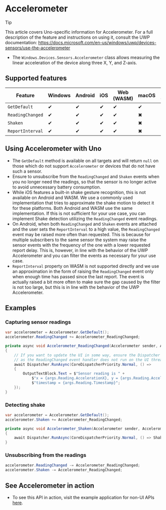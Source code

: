 # Accelerometer

> [!TIP]
> This article covers Uno-specific information for Accelerometer. For a full description of the feature and instructions on using it, consult the UWP documentation: https://docs.microsoft.com/en-us/windows/uwp/devices-sensors/use-the-accelerometer

 * The `Windows.Devices.Sensors.Accelerometer` class allows measuring the linear acceleration of the device along three X, Y, and Z-axis. 

## Supported features

| Feature        |  Windows  | Android |  iOS  |  Web (WASM)  | macOS | Linux (Skia)  | Win 7 (Skia) | 
|---------------|-------|-------|-------|-------|-------|-------|-|
| `GetDefault`         | ✔ | ✔ | ✔ | ✔ | ✔ | ✔ | ✔ |
| `ReadingChanged` | ✔ | ✔ | ✔ | ✔ | ✖ | ✖| ✖ |
| `Shaken`     | ✔ | ✔ | ✔ | ✔ | ✖ | ✖ | ✖ |
| `ReportInterval`     | ✔ | ✔ | ✔ | ✔ | ✖ | ✖ | ✖ |

## Using Accelerometer with Uno
 
 * The `GetDefault` method is available on all targets and will return `null` on those which do not support `Accelerometer` or devices that do not have such a sensor.
* Ensure to unsubscribe from the `ReadingChanged` and `Shaken` events when you no longer need the readings, so that the sensor is no longer active to avoid unnecessary battery consumption.
 * While iOS features a built-in shake gesture recognition, this is not available on Android and WASM. We use a commonly used implementation that tries to approximate the shake motion to detect it for these platforms. Both Android and WASM use the same implementation. If this is not sufficient for your use case, you can implement Shake detection utilizing the `ReadingChanged` event readings.
 * On Android, when both `ReadingChanged` and `Shaken` events are attached and the user sets the `ReportInterval` to a high value, the `ReadingChanged` event may be raised more often than requested. This is because for multiple subscribers to the same sensor the system may raise the sensor events with the frequency of the one with a lower requested report delay. This is, however, in line with the behavior of the UWP Accelerometer and you can filter the events as necessary for your use case.
 * `ReportInterval` property on WASM is not supported directly and we use an approximation in the form of raising the `ReadingChanged` event only when enough time has passed since the last report. The event is actually raised a bit more often to make sure the gap caused by the filter is not too large, but this is in line with the behavior of the UWP Accelerometer.

## Examples

### Capturing sensor readings

```csharp
var accelerometer = Accelerometer.GetDefault();
accelerometer.ReadingChanged += Accelerometer_ReadingChanged;

private async void Accelerometer_ReadingChanged(Accelerometer sender, AccelerometerReadingChangedEventArgs args)
{
    // If you want to update the UI in some way, ensure the Dispatcher is used,
    // as the ReadingChanged event handler does not run on the UI thread.
    await Dispatcher.RunAsync(CoreDispatcherPriority.Normal, () =>
    {
        OutputTextBlock.Text = $"Sensor reading is " +
            $"x = {args.Reading.AccelerationX}, y = {args.Reading.AccelerationY}, z = {args.Reading.AccelerationZ}, " + 
            $"timestamp = {args.Reading.Timestamp}";
    });
}
```

### Detecting shake

```csharp
var accelerometer = Accelerometer.GetDefault();
accelerometer.Shaken += Accelerometer_ReadingChanged;

private async void Accelerometer_Shaken(Accelerometer sender, AccelerometerShakenEventArgs args)
{
    await Dispatcher.RunAsync(CoreDispatcherPriority.Normal, () => ShakenTimestamp = args.Timestamp.ToString("R"));
}
```

### Unsubscribing from the readings

```csharp
accelerometer.ReadingChanged -= Accelerometer_ReadingChanged;
accelerometer.Shaken -= Accelerometer_ReadingChanged;
```

## See Accelerometer in action

 * To see this API in action, visit the example application for non-UI APIs [here](https://cutt.ly/apis).